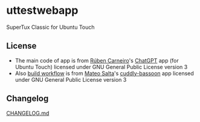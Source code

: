 # uttestwebapp  
SuperTux Classic for Ubuntu Touch

## License
- The main code of app is from [Rúben Carneiro](https://gitlab.com/rubencarneiro)'s [ChatGPT](https://gitlab.com/rubencarneiro/ChatGPT) app (for Ubuntu Touch) licensed under GNU General Public License version 3
- Also [build workflow](https://github.com/symbuzzer/ut-tux/blob/master/.github/workflows/clickable.yml) is from [Mateo Salta](https://github.com/mateosalta)'s [cuddly-bassoon](https://github.com/mateosalta/cuddly-bassoon) app licensed under GNU General Public License version 3

## Changelog
[CHANGELOG.md](https://github.com/symbuzzer/ut-tux/blob/master/CHANGELOG.md)
